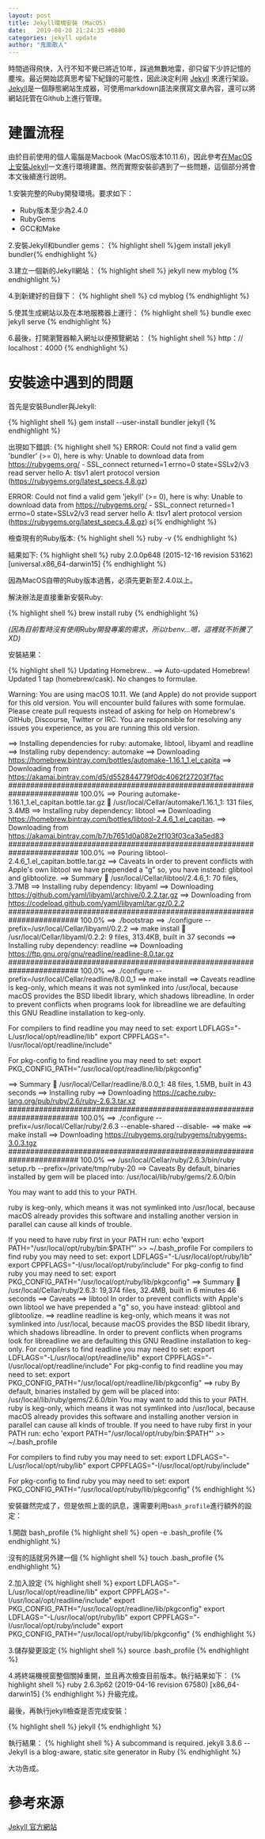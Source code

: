 ```yaml
---
layout: post
title: Jekyll環境安裝 (MacOS)
date:   2019-08-20 21:24:35 +0800
categories: jekyll update
author: "鬼面散人"
---
```


時間過得飛快，入行不知不覺已將近10年，踩過無數地雷，卻只留下少許記憶的塵埃。最近開始認真思考留下紀錄的可能性，因此決定利用 [Jekyll][jekyll-docs] 來進行架設。[Jekyll][jekyll-docs]是一個靜態網站生成器，可使用markdown語法來撰寫文章內容，還可以將網站託管在Github上進行管理。
<!-- 或許有其他的好選擇，但對於現階段來說已經夠用。 -->

# 建置流程

由於目前使用的個人電腦是Macbook (MacOS版本10.11.6)，因此參考[在MacOS上安裝Jekyll](https://jekyllrb.com/docs/installation/macos/)一文進行環境建置。然而實際安裝卻遇到了一些問題，這個部分將會本文後續進行說明。

1.安裝完整的Ruby開發環境。要求如下：
- Ruby版本至少為2.4.0
- RubyGems
- GCC和Make

2.安裝Jekyll和bundler gems：
{% highlight shell %}gem install jekyll bundler{% endhighlight %}

3.建立一個新的Jekyll網站：
{% highlight shell %}
jekyll new myblog
{% endhighlight %}

4.到新建好的目錄下：
{% highlight shell %}
cd myblog
{% endhighlight %}

5.使其生成網站以及在本地服務器上運行：
{% highlight shell %}
bundle exec jekyll serve
{% endhighlight %}

6.最後，打開瀏覽器輸入網址以便預覽網站：
{% highlight shell %}
http：// localhost：4000
{% endhighlight %}


# 安裝途中遇到的問題

首先是安裝Bundler與Jekyll:

{% highlight shell %}
gem install --user-install bundler jekyll
{% endhighlight %}

出現如下錯誤:
{% highlight shell %}
ERROR:  Could not find a valid gem 'bundler' (>= 0), here is why:
          Unable to download data from https://rubygems.org/ - SSL_connect returned=1 errno=0 state=SSLv2/v3 read server hello A: tlsv1 alert protocol version (https://rubygems.org/latest_specs.4.8.gz)

ERROR:  Could not find a valid gem 'jekyll' (>= 0), here is why:
          Unable to download data from https://rubygems.org/ - SSL_connect returned=1 errno=0 state=SSLv2/v3 read server hello A: tlsv1 alert protocol version (https://rubygems.org/latest_specs.4.8.gz)
s{% endhighlight %}


檢查現有的Ruby版本:
{% highlight shell %}
ruby -v
{% endhighlight %}

結果如下:
{% highlight shell %}
ruby 2.0.0p648 (2015-12-16 revision 53162) [universal.x86_64-darwin15]
{% endhighlight %}

因為MacOS自帶的Ruby版本過舊，必須先更新至2.4.0以上。

解決辦法是直接重新安裝Ruby:

{% highlight shell %}
brew install ruby
{% endhighlight %}

*(因為目前暫時沒有使用Ruby開發專案的需求，所以rbenv...嗯，這裡就不折騰了XD)*

安裝結果：

{% highlight shell %}
Updating Homebrew...
==> Auto-updated Homebrew!
Updated 1 tap (homebrew/cask).
No changes to formulae.

Warning: You are using macOS 10.11.
We (and Apple) do not provide support for this old version.
You will encounter build failures with some formulae.
Please create pull requests instead of asking for help on Homebrew's GitHub,
Discourse, Twitter or IRC. You are responsible for resolving any issues you
experience, as you are running this old version.

==> Installing dependencies for ruby: automake, libtool, libyaml and readline
==> Installing ruby dependency: automake
==> Downloading https://homebrew.bintray.com/bottles/automake-1.16.1_1.el_capita
==> Downloading from https://akamai.bintray.com/d5/d552844779f0dc4062f27203f7fac
######################################################################## 100.0%
==> Pouring automake-1.16.1_1.el_capitan.bottle.tar.gz
🍺  /usr/local/Cellar/automake/1.16.1_1: 131 files, 3.4MB
==> Installing ruby dependency: libtool
==> Downloading https://homebrew.bintray.com/bottles/libtool-2.4.6_1.el_capitan.
==> Downloading from https://akamai.bintray.com/b7/b7651d0a082e2f103f03ca3a5ed83
######################################################################## 100.0%
==> Pouring libtool-2.4.6_1.el_capitan.bottle.tar.gz
==> Caveats
In order to prevent conflicts with Apple's own libtool we have prepended a "g"
so, you have instead: glibtool and glibtoolize.
==> Summary
🍺  /usr/local/Cellar/libtool/2.4.6_1: 70 files, 3.7MB
==> Installing ruby dependency: libyaml
==> Downloading https://github.com/yaml/libyaml/archive/0.2.2.tar.gz
==> Downloading from https://codeload.github.com/yaml/libyaml/tar.gz/0.2.2
######################################################################## 100.0%
==> ./bootstrap
==> ./configure --prefix=/usr/local/Cellar/libyaml/0.2.2
==> make install
🍺  /usr/local/Cellar/libyaml/0.2.2: 9 files, 313.4KB, built in 37 seconds
==> Installing ruby dependency: readline
==> Downloading https://ftp.gnu.org/gnu/readline/readline-8.0.tar.gz
######################################################################## 100.0%
==> ./configure --prefix=/usr/local/Cellar/readline/8.0.0_1
==> make install
==> Caveats
readline is keg-only, which means it was not symlinked into /usr/local,
because macOS provides the BSD libedit library, which shadows libreadline.
In order to prevent conflicts when programs look for libreadline we are
defaulting this GNU Readline installation to keg-only.

For compilers to find readline you may need to set:
  export LDFLAGS="-L/usr/local/opt/readline/lib"
  export CPPFLAGS="-I/usr/local/opt/readline/include"

For pkg-config to find readline you may need to set:
  export PKG_CONFIG_PATH="/usr/local/opt/readline/lib/pkgconfig"

==> Summary
🍺  /usr/local/Cellar/readline/8.0.0_1: 48 files, 1.5MB, built in 43 seconds
==> Installing ruby
==> Downloading https://cache.ruby-lang.org/pub/ruby/2.6/ruby-2.6.3.tar.xz
######################################################################## 100.0%
==> ./configure --prefix=/usr/local/Cellar/ruby/2.6.3 --enable-shared --disable-
==> make
==> make install
==> Downloading https://rubygems.org/rubygems/rubygems-3.0.3.tgz
######################################################################## 100.0%
==> /usr/local/Cellar/ruby/2.6.3/bin/ruby setup.rb --prefix=/private/tmp/ruby-20
==> Caveats
By default, binaries installed by gem will be placed into:
  /usr/local/lib/ruby/gems/2.6.0/bin

You may want to add this to your PATH.

ruby is keg-only, which means it was not symlinked into /usr/local,
because macOS already provides this software and installing another version in
parallel can cause all kinds of trouble.

If you need to have ruby first in your PATH run:
  echo 'export PATH="/usr/local/opt/ruby/bin:$PATH"' >> ~/.bash_profile
For compilers to find ruby you may need to set:
  export LDFLAGS="-L/usr/local/opt/ruby/lib"
  export CPPFLAGS="-I/usr/local/opt/ruby/include"
For pkg-config to find ruby you may need to set:
  export PKG_CONFIG_PATH="/usr/local/opt/ruby/lib/pkgconfig"
==> Summary
🍺  /usr/local/Cellar/ruby/2.6.3: 19,374 files, 32.4MB, built in 6 minutes 46 seconds
==> Caveats
==> libtool
In order to prevent conflicts with Apple's own libtool we have prepended a "g"
so, you have instead: glibtool and glibtoolize.
==> readline
readline is keg-only, which means it was not symlinked into /usr/local,
because macOS provides the BSD libedit library, which shadows libreadline.
In order to prevent conflicts when programs look for libreadline we are
defaulting this GNU Readline installation to keg-only.
For compilers to find readline you may need to set:
  export LDFLAGS="-L/usr/local/opt/readline/lib"
  export CPPFLAGS="-I/usr/local/opt/readline/include"
For pkg-config to find readline you may need to set:
  export PKG_CONFIG_PATH="/usr/local/opt/readline/lib/pkgconfig"
==> ruby
By default, binaries installed by gem will be placed into:
  /usr/local/lib/ruby/gems/2.6.0/bin
You may want to add this to your PATH.
ruby is keg-only, which means it was not symlinked into /usr/local,
because macOS already provides this software and installing another version in
parallel can cause all kinds of trouble.
If you need to have ruby first in your PATH run:
  echo 'export PATH="/usr/local/opt/ruby/bin:$PATH"' >> ~/.bash_profile

For compilers to find ruby you may need to set:
  export LDFLAGS="-L/usr/local/opt/ruby/lib"
  export CPPFLAGS="-I/usr/local/opt/ruby/include"

For pkg-config to find ruby you may need to set:
  export PKG_CONFIG_PATH="/usr/local/opt/ruby/lib/pkgconfig”
{% endhighlight %}


安裝雖然完成了，但是依照上面的訊息，還需要利用<code>bash_profile</code>進行額外的設定：

1.開啟 bash_profile
{% highlight shell %}
open -e .bash_profile 
{% endhighlight %}

沒有的話就另外建一個
{% highlight shell %}
touch .bash_profile
{% endhighlight %}

2.加入設定
{% highlight shell %}
export LDFLAGS="-L/usr/local/opt/readline/lib"
export CPPFLAGS="-I/usr/local/opt/readline/include"
export PKG_CONFIG_PATH="/usr/local/opt/readline/lib/pkgconfig"
export LDFLAGS="-L/usr/local/opt/ruby/lib"
export CPPFLAGS="-I/usr/local/opt/ruby/include"
export PKG_CONFIG_PATH="/usr/local/opt/ruby/lib/pkgconfig"
{% endhighlight %}

3.儲存變更設定
{% highlight shell %}
source .bash_profile
{% endhighlight %}

4.將終端機視窗整個關掉重開，並且再次檢查目前版本。執行結果如下：
{% highlight shell %}
ruby 2.6.3p62 (2019-04-16 revision 67580) [x86_64-darwin15]
{% endhighlight %}
升級完成。


最後，再執行jekyll檢查是否完成安裝：

{% highlight shell %}
jekyll
{% endhighlight %}

執行結果：
{% highlight shell %}
A subcommand is required. 
jekyll 3.8.6 -- Jekyll is a blog-aware, static site generator in Ruby
{% endhighlight %}

大功告成。



# 參考來源
[Jekyll 官方網站][jekyll-docs]


[jekyll-docs]: https://jekyllrb.com/docs/home
[jekyll-gh]:   https://github.com/jekyll/jekyll
[jekyll-talk]: https://talk.jekyllrb.com/ 